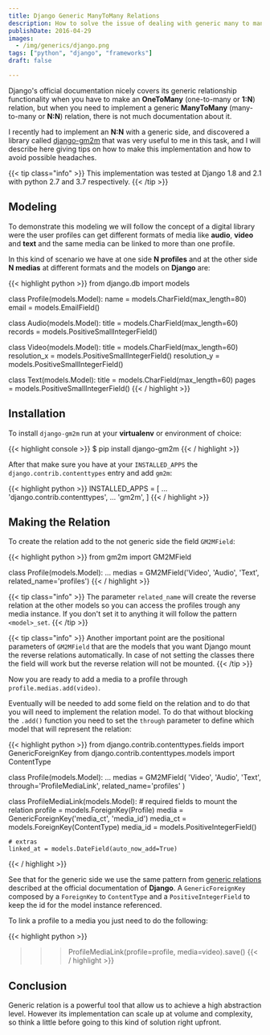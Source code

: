 ```yaml
---
title: Django Generic ManyToMany Relations
description: How to solve the issue of dealing with generic many to many relations on Django
publishDate: 2016-04-29
images:
  - /img/generics/django.png
tags: ["python", "django", "frameworks"]
draft: false

---
```


Django's official documentation nicely covers its generic relationship functionality when you have to make an **OneToMany** (one-to-many or **1:N**) relation, but when you need to implement a generic **ManyToMany** (many-to-many or **N:N**) relation, there is not much documentation about it.

I recently had to implement an **N:N** with a generic side, and discovered a library called [django-gm2m](http://django-gm2m.readthedocs.io/en/stable/index.html) that was very useful to me in this task, and I will describe here giving tips on how to make this implementation and how to avoid possible headaches.

{{< tip class="info" >}}
This implementation was tested at Django 1.8 and 2.1 with python 2.7 and 3.7 respectively.
{{< /tip >}}

## Modeling

To demonstrate this modeling we will follow the concept of a digital library were the user profiles can get different formats of media like **audio**, **video** and **text** and the same media can be linked to more than one profile.

In this kind of scenario we have at one side **N profiles** and at the other side **N medias** at different formats and the models on **Django** are:

{{< highlight python >}}
from django.db import models

class Profile(models.Model):
    name = models.CharField(max_length=80)
    email = models.EmailField()

class Audio(models.Model):
    title = models.CharField(max_length=60)
    records = models.PositiveSmallIntegerField()

class Video(models.Model):
    title = models.CharField(max_length=60)
    resolution_x = models.PositiveSmallIntegerField()
    resolution_y = models.PositiveSmallIntegerField()

class Text(models.Model):
    title = models.CharField(max_length=60)
    pages = models.PositiveSmallIntegerField()
{{< / highlight >}}

## Installation

To install `django-gm2m` run at your **virtualenv** or environment of choice:

{{< highlight console >}}
$ pip install django-gm2m
{{< / highlight >}}

After that make sure you have at your `INSTALLED_APPS` the `django.contrib.contenttypes` entry and add `gm2m`:

{{< highlight python >}}
INSTALLED_APPS = [
   ...
   'django.contrib.contenttypes',
   ...
   'gm2m',
]
{{< / highlight >}}

## Making the Relation

To create the relation add to the not generic side the field `GM2MField`:

{{< highlight python >}}
from gm2m import GM2MField

class Profile(models.Model):
    ...
    medias = GM2MField('Video', 'Audio', 'Text', related_name='profiles')
{{< / highlight >}}

{{< tip class="info" >}}
The parameter `related_name` will create the reverse relation at the other models so you can access the profiles trough any media instance. If you don't set it to anything it will follow the pattern `<model>_set`.
{{< /tip >}}

{{< tip class="info" >}}
Another important point are the positional parameters of  `GM2MField` that are the models that you want Django mount the reverse relations automatically. In case of not setting the classes there the field will work but the reverse relation will not be mounted.
{{< /tip >}}

Now you are ready to add a media to a profile through `profile.medias.add(video)`.

Eventually will be needed to add some field on the relation and to do that you will need to implement the relation model. To do that without blocking the `.add()` function you need to set the `through` parameter to define which model that will represent the relation:

{{< highlight python >}}
from django.contrib.contenttypes.fields import GenericForeignKey
from django.contrib.contenttypes.models import ContentType

class Profile(models.Model):
    ...
    medias = GM2MField(
        'Video', 'Audio', 'Text', through='ProfileMediaLink', related_name='profiles'
    )

class ProfileMediaLink(models.Model):
    # required fields to mount the relation
    profile = models.ForeignKey(Profile)
    media = GenericForeignKey('media_ct', 'media_id')
    media_ct = models.ForeignKey(ContentType)
    media_id = models.PositiveIntegerField()

    # extras
    linked_at = models.DateField(auto_now_add=True)
{{< / highlight >}}

See that for the generic side we use the same pattern from [generic relations](https://docs.djangoproject.com/en/dev/ref/contrib/contenttypes/#generic-relations) described at the official documentation of **Django**.  A `GenericForeignKey` composed by a `ForeignKey` to `ContentType` and a `PositiveIntegerField` to keep the id for the model instance referenced.


To link a profile to a media you just need to do the following:

{{< highlight python >}}
>>> ProfileMediaLink(profile=profile, media=video).save()
{{< / highlight >}}

## Conclusion

Generic relation is a powerful tool that allow us to achieve a high abstraction level. However its implementation can scale up at volume and complexity, so think a little before going to this kind of solution right upfront.
